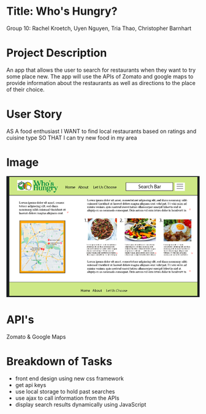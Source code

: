 # Title: Who's Hungry?
Group 10: Rachel Kroetch, Uyen Nguyen, Tria Thao, Christopher Barnhart

# Project Description
An app that allows the user to search for restaurants when they want to try some place new.  The app will use the APIs of Zomato and google maps to provide information about the restaurants as well as directions to the place of their choice. 

# User Story
AS A food enthusiast
I WANT to find local restaurants based on ratings and cuisine type
SO THAT I can try new food in my area

# Image
![screenshot](./screenshot.png)

# API's
Zomato & Google Maps

# Breakdown of Tasks
- front end design using new css framework
- get api keys
- use local storage to hold past searches
- use ajax to call information from the APIs
- display search results dynamically using JavaScript